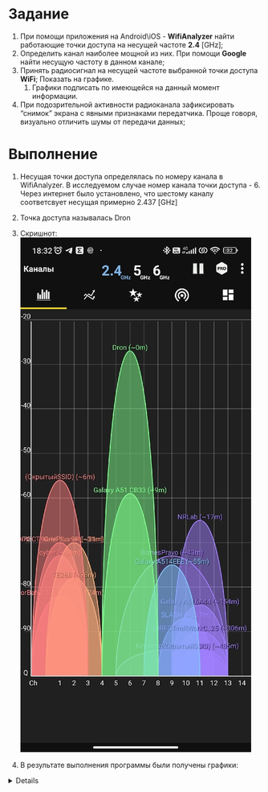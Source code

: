 # Задание

1. При помощи приложения на Android\iOS - **WifiAnalyzer** найти работающие точки доступа на несущей частоте **2.4** [GHz];
2. Определить канал наиболее мощной из них. При помощи **Google** найти несущую частоту в данном канале;
3. Принять радиосигнал на несущей частоте выбранной точки доступа **WiFi**; Показать на графике.
    1. Графики подписать по имеющейся на данный момент информации. 
4. При подозрительной активности радиоканала зафиксировать “снимок” экрана с явными признаками передатчика. Проще говоря, визуально отличить шумы от передачи данных;

# Выполнение
1. Несущая точки доступа определялась по номеру канала в WifiAnalyzer. В исследуемом случае номер канала точки доступа - 6. Через интернет было установлено, что шестому каналу соответсвует несущая примерно 2.437 [GHz]
2. Точка доступа называлась Dron
3. Скришнот: 
![Screenshot](https://github.com/TheMightyOoze147/PlutoSDR_practise/blob/main/third_party/Wi-Fi%20signal%20graphic/W3I5O7o5kHo.jpg)

4. В результате выполнения программы были получены графики: 
<details>
  <img src="https://github.com/TheMightyOoze147/PlutoSDR_practise/blob/main/third_party/Wi-Fi%20signal%20graphic/%D0%A1%D0%BD%D0%B8%D0%BC%D0%BE%D0%BA%20%D1%8D%D0%BA%D1%80%D0%B0%D0%BD%D0%B0%20%D0%BE%D1%82%202023-09-28%2001-04-06.png" name="first">
  <img src="https://github.com/TheMightyOoze147/PlutoSDR_practise/blob/main/third_party/Wi-Fi%20signal%20graphic/%D0%A1%D0%BD%D0%B8%D0%BC%D0%BE%D0%BA%20%D1%8D%D0%BA%D1%80%D0%B0%D0%BD%D0%B0%20%D0%BE%D1%82%202023-09-28%2001-04-24.png" name="second">
  <img src="https://github.com/TheMightyOoze147/PlutoSDR_practise/blob/main/third_party/Wi-Fi%20signal%20graphic/%D0%A1%D0%BD%D0%B8%D0%BC%D0%BE%D0%BA%20%D1%8D%D0%BA%D1%80%D0%B0%D0%BD%D0%B0%20%D0%BE%D1%82%202023-09-28%2001-04-35.png" name="third">
  <img src="https://github.com/TheMightyOoze147/PlutoSDR_practise/blob/main/third_party/Wi-Fi%20signal%20graphic/%D0%A1%D0%BD%D0%B8%D0%BC%D0%BE%D0%BA%20%D1%8D%D0%BA%D1%80%D0%B0%D0%BD%D0%B0%20%D0%BE%D1%82%202023-09-28%2001-04-42.png" name="fourth">
</details>